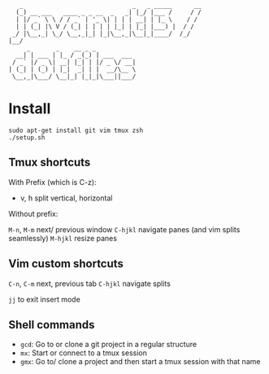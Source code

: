        _                              _   _ _____      __
      (_) __ ___   ____ _ _ __  _   _| |_/ |___ /     / /
      | |/ _` \ \ / / _` | '_ \| | | | __| | |_ \    / /
      | | (_| |\ V / (_| | | | | |_| | |_| |___) |  / /
     _/ |\__,_| \_/ \__,_|_| |_|\__,_|\__|_|____/  /_/
    |__/
         _       _    __ _ _
      __| | ___ | |_ / _(_) | ___  ___
     / _` |/ _ \| __| |_| | |/ _ \/ __|
    | (_| | (_) | |_|  _| | |  __/\__ \
     \__,_|\___/ \__|_| |_|_|\___||___/

# Install

    sudo apt-get install git vim tmux zsh
    ./setup.sh

## Tmux shortcuts

With Prefix (which is C-z):

+ v, h split vertical, horizontal

Without prefix:

`M-n`, `M-m` next/ previous window
`C-hjkl` navigate panes (and vim splits seamlessly)
`M-hjkl` resize panes

## Vim custom shortcuts

`C-n`, `C-m` next, previous tab
`C-hjkl` navigate splits

`jj` to exit insert mode

## Shell commands

+ `gcd`: Go to or clone a git project in a regular structure
+ `mx`: Start or connect to a tmux session
+ `gmx`: Go to/ clone a project and then start a tmux session with that name
